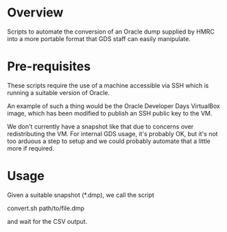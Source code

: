 # Overview

Scripts to automate the conversion of an Oracle dump supplied by HMRC
into a more portable format that GDS staff can easily manipulate.

# Pre-requisites

These scripts require the use of a machine accessible via SSH which is
running a suitable version of Oracle.

An example of such a thing would be the Oracle Developer Days
VirtualBox image, which has been modified to publish an SSH public key
to the VM.

We don't currently have a snapshot like that due to concerns over
redistributing the VM. For internal GDS usage, it's probably OK, but
it's not too arduous a step to setup and we could probably automate
that a little more if required.

# Usage

Given a suitable snapshot (*.dmp), we call the script

convert.sh path/to/file.dmp

and wait for the CSV output.